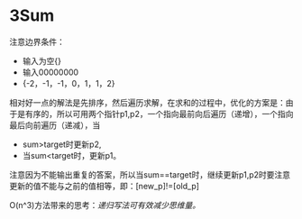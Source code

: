 # 3Sum
注意边界条件：
- 输入为空{}
- 输入00000000
- {-2，-1，-1，0，1，1，2}

相对好一点的解法是先排序，然后遍历求解，在求和的过程中，优化的方案是：由于是有序的，所以可用两个指针p1,p2，一个指向最前向后遍历（递增），一个指向最后向前遍历（递减），当
- sum>target时更新p2,
- 当sum\<target时，更新p1。

注意因为不能输出重复的答案，所以当sum==target时，继续更新p1,p2时要注意更新的值不能与之前的值相等，即：[new_p]!=[old_p]

O(n^3)方法带来的思考：*递归写法可有效减少思维量。*